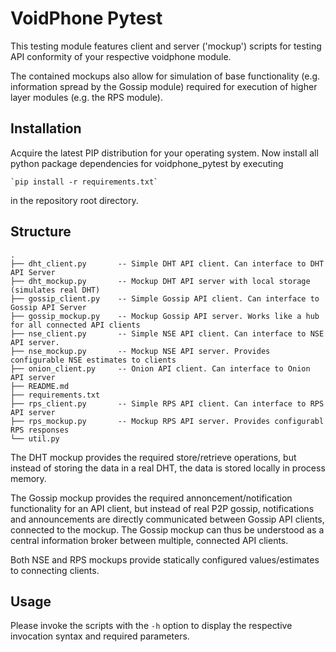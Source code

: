 VoidPhone Pytest
================

This testing module features client and server ('mockup') scripts for testing
API conformity of your respective voidphone module.

The contained mockups also allow for simulation of base functionality (e.g.
information spread by the Gossip module) required for execution of higher layer
modules (e.g. the RPS module).

## Installation

Acquire the latest PIP distribution for your operating system. Now install all
python package dependencies for voidphone_pytest by executing

    `pip install -r requirements.txt`

in the repository root directory.

## Structure

    .
    ├── dht_client.py       -- Simple DHT API client. Can interface to DHT API Server
    ├── dht_mockup.py       -- Mockup DHT API server with local storage (simulates real DHT)
    ├── gossip_client.py    -- Simple Gossip API client. Can interface to Gossip API Server
    ├── gossip_mockup.py    -- Mockup Gossip API server. Works like a hub for all connected API clients
    ├── nse_client.py       -- Simple NSE API client. Can interface to NSE API server.
    ├── nse_mockup.py       -- Mockup NSE API server. Provides configurable NSE estimates to clients
    ├── onion_client.py     -- Onion API client. Can interface to Onion API server
    ├── README.md
    ├── requirements.txt
    ├── rps_client.py       -- Simple RPS API client. Can interface to RPS API server
    ├── rps_mockup.py       -- Mockup RPS API server. Provides configurabl RPS responses
    └── util.py

The DHT mockup provides the required store/retrieve operations, but instead of
storing the data in a real DHT, the data is stored locally in process memory.

The Gossip mockup provides the required annoncement/notification functionality
for an API client, but instead of real P2P gossip, notifications and
announcements are directly communicated between Gossip API clients, connected to
the mockup. The Gossip mockup can thus be understood as a central information
broker between multiple, connected API clients.

Both NSE and RPS mockups provide statically configured values/estimates to
connecting clients.

## Usage

Please invoke the scripts with the `-h` option to display the respective
invocation syntax and required parameters.
